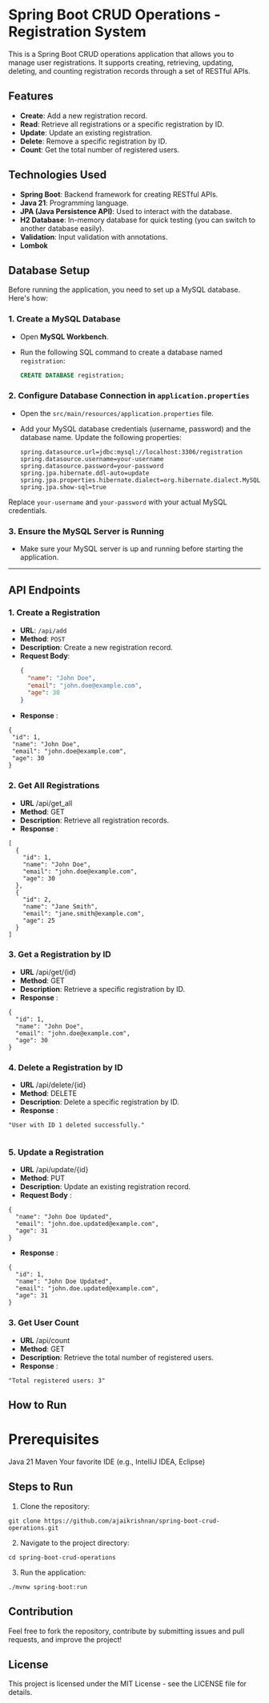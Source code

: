 # Spring Boot CRUD Operations - Registration System

This is a Spring Boot CRUD operations application that allows you to manage user registrations. It supports creating, retrieving, updating, deleting, and counting registration records through a set of RESTful APIs. 

## Features
- **Create**: Add a new registration record.
- **Read**: Retrieve all registrations or a specific registration by ID.
- **Update**: Update an existing registration.
- **Delete**: Remove a specific registration by ID.
- **Count**: Get the total number of registered users.

## Technologies Used
- **Spring Boot**: Backend framework for creating RESTful APIs.
- **Java 21**: Programming language.
- **JPA (Java Persistence API)**: Used to interact with the database.
- **H2 Database**: In-memory database for quick testing (you can switch to another database easily).
- **Validation**: Input validation with annotations.
- **Lombok**


## Database Setup

Before running the application, you need to set up a MySQL database. Here's how:

### 1. **Create a MySQL Database**
   - Open **MySQL Workbench**.
   - Run the following SQL command to create a database named `registration`:

     ```sql
     CREATE DATABASE registration;
     ```

### 2. **Configure Database Connection in `application.properties`**
   - Open the `src/main/resources/application.properties` file.
   - Add your MySQL database credentials (username, password) and the database name. Update the following properties:

     ```properties
     spring.datasource.url=jdbc:mysql://localhost:3306/registration
     spring.datasource.username=your-username
     spring.datasource.password=your-password
     spring.jpa.hibernate.ddl-auto=update
     spring.jpa.properties.hibernate.dialect=org.hibernate.dialect.MySQL8Dialect
     spring.jpa.show-sql=true
     ```

   Replace `your-username` and `your-password` with your actual MySQL credentials.

### 3. **Ensure the MySQL Server is Running**
   - Make sure your MySQL server is up and running before starting the application.

---

## API Endpoints

### 1. Create a Registration
- **URL**: `/api/add`
- **Method**: `POST`
- **Description**: Create a new registration record.
- **Request Body**:
  ```json
  {
    "name": "John Doe",
    "email": "john.doe@example.com",
    "age": 30
  }
  ```
- **Response** :
 ```
 {
  "id": 1,
  "name": "John Doe",
  "email": "john.doe@example.com",
  "age": 30
}
```
### 2. Get All Registrations
- **URL** /api/get_all
- **Method**: GET
- **Description**: Retrieve all registration records.
- **Response** :
```
[
  {
    "id": 1,
    "name": "John Doe",
    "email": "john.doe@example.com",
    "age": 30
  },
  {
    "id": 2,
    "name": "Jane Smith",
    "email": "jane.smith@example.com",
    "age": 25
  }
]
```
### 3. Get a Registration by ID 

- **URL** /api/get/{id}
- **Method**: GET
- **Description**: Retrieve a specific registration by ID.
- **Response** :
```
{
  "id": 1,
  "name": "John Doe",
  "email": "john.doe@example.com",
  "age": 30
}

```
### 4. Delete a Registration by ID 

- **URL** /api/delete/{id}
- **Method**: DELETE
- **Description**: Delete a specific registration by ID.
- **Response** :
```
"User with ID 1 deleted successfully."


```
### 5. Update a Registration

- **URL** /api/update/{id}
- **Method**: PUT
- **Description**: Update an existing registration record.
- **Request Body** :
```
{
  "name": "John Doe Updated",
  "email": "john.doe.updated@example.com",
  "age": 31
}

```
- **Response** :
```
{
  "id": 1,
  "name": "John Doe Updated",
  "email": "john.doe.updated@example.com",
  "age": 31
}
```

### 3. Get User Count

- **URL** /api/count
- **Method**: GET
- **Description**: Retrieve the total number of registered users.
- **Response** :
```
"Total registered users: 3"
```

## How to Run

# Prerequisites
Java 21 
Maven
Your favorite IDE (e.g., IntelliJ IDEA, Eclipse)

## Steps to Run
1. Clone the repository:
```
git clone https://github.com/ajaikrishnan/spring-boot-crud-operations.git
```

2. Navigate to the project directory:
```
cd spring-boot-crud-operations
```
3. Run the application:
```
./mvnw spring-boot:run

````

## Contribution
Feel free to fork the repository, contribute by submitting issues and pull requests, and improve the project!

## License
This project is licensed under the MIT License - see the LICENSE file for details.


